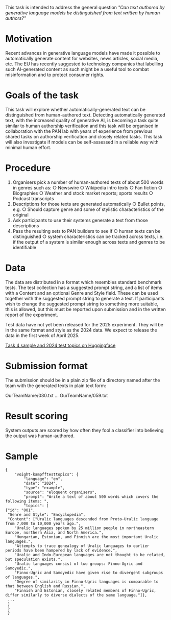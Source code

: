 This task is intended to address the general question *"Can text authored by generative language models be distinguished
from text written by human authors?"*


# Motivation
Recent advances in generative language models have made it possible to
automatically generate content for websites, news articles, social media, etc.
The EU has recently suggested to technology companies that labelling such
AI-generated content as such might be a useful tool to combat misinformation
and to protect consumer rights.

# Goals of the task
This task will explore whether automatically-generated text can be
distinguished from human-authored text. Detecting automatically generated
text, with the increased quality of generative AI, is becoming a task quite similar
to human authorship verification and this task will be organised in collaboration
with the PAN lab with years of experience from previous shared tasks on
authorship verification and closely related tasks.
This task will also investigate if models can be self-assessed in a reliable way
with minimal human effort.

# Procedure

1. Organisers pick a number of human-authored texts of about 500 words in
genres such as:
	○ Newswire
	○ Wikipedia intro texts
	○ Fan fiction
	○ Biographies
	○ Weather and stock market reports; sports results
	○ Podcast transcripts
2. Descriptions for those texts are generated automatically
	○ Bullet points, e.g.
	○ Should capture genre and some of stylistic characteristics of the
original
3. Ask participants to use their systems generate a text from those
descriptions
4. Pass the resulting sets to PAN builders to see if
	○ human texts can be distinguished
	○ system characteristics can be tracked across texts, i.e. if the output
of a system is similar enough across texts and genres to be
identifiable
# Data
The data are distributed in a format which resembles standard benchmark tests.
The test collection has a suggested prompt string, and a list of items with a
Content and an optional Genre and Style field. These can be used together
with the suggested prompt string to generate a text. If participants wish to
change the suggested prompt string to something more suitable, this is allowed,
but this must be reported upon submission and in the written report of the
experiment.

Test data have not yet been released for the 2025 experiment. They will be in the same format and style as the 2024 data. We expect to release the data in the first week of April 2025. 

[Task 4 sample and 2024 test topics on Huggingface](https://huggingface.co/datasets/Eloquent/Voight-Kampff)



# Submission format

The submission should be in a plain zip file of a directory named after the team
with the generated texts in plain text form:

OurTeamName/030.txt
...
OurTeamName/059.txt

# Result scoring
System outputs are scored by how often they fool a classifier into believing the
output was human-authored.

# Sample



```
{
    "voight-kampfftesttopics": {
        "language": "en",
        "date": "2024",
        "type": "example",
        "source": "eloquent organisers",
        "prompt": "Write a text of about 500 words which covers the following items: ",
        "topics": [
{"id": "001", 
 "Genre and Style": "Encyclopedia",
 "Content": ["Uralic languages descended from Proto-Uralic language from 7,000 to 10,000 years ago.",
	"Uralic languages spoken by 25 million people in northeastern Europe, northern Asia, and North America.",
	"Hungarian, Estonian, and Finnish are the most important Uralic languages.",
	"Attempts to trace genealogy of Uralic languages to earlier periods have been hampered by lack of evidence.",
	"Uralic and Indo-European languages are not thought to be related, but speculation exists.",
	"Uralic languages consist of two groups: Finno-Ugric and Samoyedic.",
	"Finno-Ugric and Samoyedic have given rise to divergent subgroups of languages.",
	"Degree of similarity in Finno-Ugric languages is comparable to that between English and Russian.",
	"Finnish and Estonian, closely related members of Finno-Ugric, differ similarly to diverse dialects of the same language."]},
 ...
 ]
 }
 }
```
